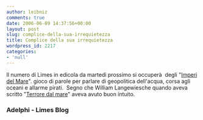 ```yaml
---
author: leibniz
comments: true
date: 2006-06-09 14:37:56+00:00
layout: post
slug: complice-della-sua-irrequietezza
title: Complice della sua irrequietezza
wordpress_id: 2217
categories:
- 'null'
---
```


Il numero di Limes in edicola da martedì prossimo si occuperà  degli "[Imperi del Mare](http://bloglimes.blogspot.com/2006/06/limes-406-gli-imperi-del-mare.html)". gioco di parole per parlare di geopolitica dell'acqua, corsa agli oceani e allarme pirati.  Segno che William Langewiesche quando aveva scritto "[Terrore dal mare](http://www.adelphi.it/novita/179/1967/recensioni.asp?isbn=8845919455)" aveva avuto buon intuito.


### Adelphi - Limes Blog
